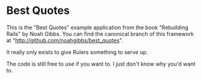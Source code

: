 # Best Quotes

This is the "Best Quotes" example application from the book "Rebuilding Rails" by Noah Gibbs. You can find the canonical branch of this framework at "http://github.com/noahgibbs/best_quotes".

It really only exists to give Rulers something to serve up.

The code is still free to use if you want to. I just don't know why you'd want to.
